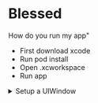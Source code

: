 # Blessed

How do you run my app"
* First download xcode
* Run pod install
* Open .xcworkspace
* Run app

<details>
  <summary>Setup a UIWindow</summary>
  
'''swift
window = etc
embed
'''
</detail>


[HomePage] (https://github.com/NateMRosario)

A Table

|Cool Podcasts|Summary|
|:-------|:-------|
|IMTalk|Ironman Weekly Podcast|
|Under The Radar|Swift Dev Podcast|
|The Uknown|Tsarion Podcast|

<p align="center">
<img src = "https://i.pinimg.com/originals/43/75/16/437516ac12143eda32f6626dacefbbe1.jpg"/>
</p>

